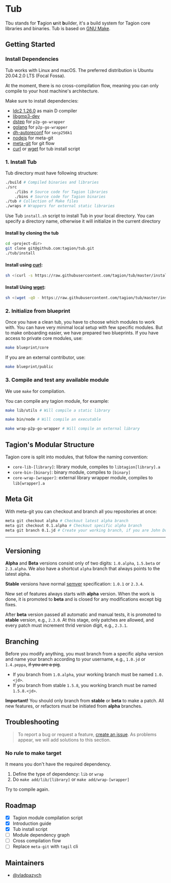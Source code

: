 # Tub

Tbu stands for **T**agion **u**nit **b**uilder, it's a build system for Tagion core libraries and binaries. Tub is based on [GNU Make](https://www.gnu.org/software/make/).

<!-- You can use [Tagil](https://github.com/tagion/tagil) for better developer experience. -->

## Getting Started

### Install Dependencies

Tub works with Linux and macOS. The preferred distribution is Ubuntu 20.04.2.0 LTS (Focal Fossa).

At the moment, there is no cross-compilation flow, meaning you can only compile to your host machine's architecture.

Make sure to install dependencies:

- [ldc2 1.26.0](https://github.com/ldc-developers/ldc/releases/tag/v1.26.0) as main D compiler
- [libgmp3-dev](https://packages.ubuntu.com/bionic/libgmp3-dev)
- [dstep](https://github.com/jacob-carlborg/dstep) for `p2p-go-wrapper`
- [golang](https://golang.org/doc/install#download) for `p2p-go-wrapper`
- [dh-autoreconf](https://packages.ubuntu.com/bionic/dh-autoreconf) for `secp256k1`
- [nodejs](https://packages.ubuntu.com/bionic/libgmp3-dev) for meta-git
- [meta-git](https://github.com/mateodelnorte/meta-git) for git flow
- [curl](https://curl.se/) or [wget](https://www.gnu.org/software/wget/) for tub install script

### 1. Install Tub
Tub directory must have following structure:
```bash
./build # Compiled binaries and libraries
./src
    ./libs # Source code for Tagion libraries
    ./bins # Source code for Tagion binaries
./tub # Collection of Make files
./wraps # Wrappers for external static libraries
```

Use Tub `install.sh` script to install Tub in your local directory. You can specify a directory name, otherwise it will initialize in the current directory

#### Install by cloning the tub
```bash
cd <project-dir>
git clone git@github.com:tagion/tub.git
./tub/install
```

#### Install using [curl](https://curl.se/):
```bash
sh <(curl -s https://raw.githubusercontent.com/tagion/tub/master/install) project
```

#### Install Using [wget](https://www.gnu.org/software/wget/):
```bash
sh <(wget -qO - https://raw.githubusercontent.com/tagion/tub/master/install) project
```

### 2. Initialize from blueprint

Once you have a clean tub, you have to choose which modules to work with. You can have very minimal local setup with few specific modules. But to make onboarding easier, we have prepared two blueprints. If you have access to private core modules, use:

```bash
make blueprint/core
```

If you are an external contributor, use:

```bash
make blueprint/public
```

### 3. Compile and test any available module

We use `make` for compilation. 

You can compile any tagion module, for example:

```bash
make lib/utils # Will compile a static library

make bin/node # Will compile an executable

make wrap-p2p-go-wrapper # Will compile an external library
```


## Tagion's Modular Structure

Tagion core is split into modules, that follow the naming convention:

- `core-lib-[library]`: library module, compiles to `libtagion[library].a`
- `core-bin-[binary]`: binary module, compiles to `[binary]`
- `core-wrap-[wrapper]`: external library wrapper module, compiles to `lib[wrapper].a`

## Meta Git

With meta-git you can checkout and branch all you repositories at once:

```bash
meta git checkout alpha # Checkout latest alpha branch
meta git checkout 0.1.alpha # Checkout specific alpha branch
meta git branch 0.1.jd # Create your working branch, if you are John Dorian
```

---

## Versioning

**Alpha** and **Beta** versions consist only of two digits: `1.0.alpha`, `1.5.beta` or `2.3.alpha`. We also have a shortcut `alpha` branch that always points to the latest alpha.

**Stable** versions have normal [semver](https://semver.org/) specification: `1.0.1` or `2.3.4`.

New set of features always starts with **alpha** version. When the work is done, it is promoted to **beta** and is closed for any modifications except big fixes.

After **beta** version passed all automatic and manual tests, it is promoted to **stable** version, e.g., `2.3.0`. At this stage, only patches are allowed, and every patch must increment thrid version digit, e.g., `2.3.1`.

## Branching

Before you modify anything, you must branch from a specific alpha version and name your branch according to your username, e.g., `1.0.jd` or `1.4.peppa`, ~~if you are a pig~~.

- If you branch from `1.0.alpha`, your working branch must be named `1.0.<jd>`.
- If you branch from stable `1.5.8`, you working branch must be named `1.5.8.<jd>`.

**Important!** You should only branch from **stable** or **beta** to make a patch. All new features, or refactors must be initiated from **alpha** branches.

## Troubleshooting

> To report a bug or request a feature, [create an issue](https://github.com/tagion/tub/issues/new). As problems appear, we will add solutions to this section.

### No rule to make target

It means you don't have the required dependency.

1. Define the type of dependency: `lib` or `wrap`
1. Do `make add/lib/[library]` or `make add/wrap-[wrapper]`

Try to compile again.

## Roadmap

- [x] Tagion module compilation script
- [x] Introduction guide
- [x] Tub install script
- [ ] Module dependency graph
- [ ] Cross compilation flow
- [ ] Replace `meta-git` with `tagil` cli

## Maintainers

- [@vladpazych](https://github.com/vladpazych)
